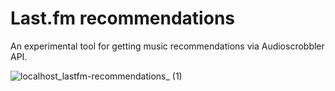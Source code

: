 # Last.fm recommendations

An experimental tool for getting music recommendations via Audioscrobbler API.

![localhost_lastfm-recommendations_ (1)](https://github.com/user-attachments/assets/829785a0-0cd5-4a2e-8252-ef6bc7144046)

